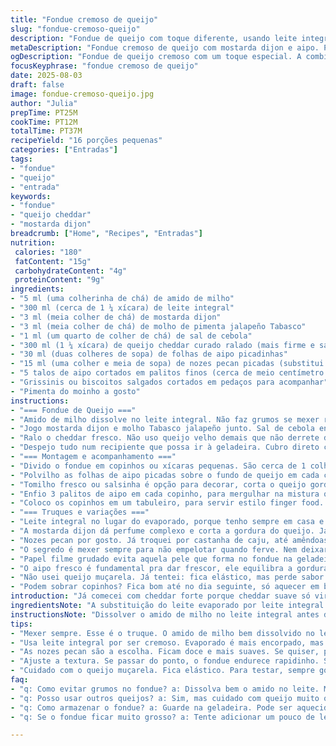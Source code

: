 ```yaml
---
title: "Fondue cremoso de queijo"
slug: "fondue-cremoso-queijo"
description: "Fondue de queijo com toque diferente, usando leite integral ao invés de evaporado e adicionando mostarda dijon para dar um toque extra. Com a textura certa, firme mas cremosa, e um sabor levemente picante do jalapeño que corta a gordura do cheddar. O aipo dá crocância e refrescância. Nozes podem ficar do lado ou mais trituradas para outro contraste. Fácil de servir em copinhos, ideal para entradas que fogem do básico e impressionam com simplicidade."
metaDescription: "Fondue cremoso de queijo com mostarda dijon e aipo. Perfeito para entradas diferenciadas. Sabor intenso e textura magnifica."
ogDescription: "Fondue de queijo cremoso com um toque especial. A combinação de cheddar, aipo e nozes traz harmonia e frescor para as entradas."
focusKeyphrase: "fondue cremoso de queijo"
date: 2025-08-03
draft: false
image: fondue-cremoso-queijo.jpg
author: "Julia"
prepTime: PT25M
cookTime: PT12M
totalTime: PT37M
recipeYield: "16 porções pequenas"
categories: ["Entradas"]
tags:
- "fondue"
- "queijo"
- "entrada"
keywords:
- "fondue"
- "queijo cheddar"
- "mostarda dijon"
breadcrumb: ["Home", "Recipes", "Entradas"]
nutrition: 
 calories: "180"
 fatContent: "15g"
 carbohydrateContent: "4g"
 proteinContent: "9g"
ingredients:
- "5 ml (uma colherinha de chá) de amido de milho"
- "300 ml (cerca de 1 ¼ xícara) de leite integral"
- "3 ml (meia colher de chá) de mostarda dijon"
- "3 ml (meia colher de chá) de molho de pimenta jalapeño Tabasco"
- "1 ml (um quarto de colher de chá) de sal de cebola"
- "300 ml (1 ¼ xícara) de queijo cheddar curado ralado (mais firme e sabor intenso)"
- "30 ml (duas colheres de sopa) de folhas de aipo picadinhas"
- "15 ml (uma colher e meia de sopa) de nozes pecan picadas (substitui nozes de nogueira)"
- "5 talos de aipo cortados em palitos finos (cerca de meio centímetro de espessura)"
- "Grissinis ou biscoitos salgados cortados em pedaços para acompanhar"
- "Pimenta do moinho a gosto"
instructions:
- "=== Fondue de Queijo ==="
- "Amido de milho dissolve no leite integral. Não faz grumos se mexer rápido. Coloco numa panelinha pequena e levo ao fogo médio. Mexo sem parar. Quando começa a engrossar e borbulhar levemente, sinal de fervura baixa, tiro do fogo."
- "Jogo mostarda dijon e molho Tabasco jalapeño junto. Sal de cebola entra aqui também. Misturo vigorosamente."
- "Ralo o cheddar fresco. Não uso queijo velho demais que não derrete direito, nem muito novo que falta sabor. Vou adicionando aos poucos, mexendo sempre até o queijo sumir no creme quente, ficando liso e brilhante. Se passar do ponto, é fácil endurecer rapidinho."
- "Despejo tudo num recipiente que possa ir à geladeira. Cubro direto com papel filme, grudando na superfície do fondue para evitar aquela película estranha. Deixo esfriar à temperatura ambiente uns 15 minutos até perder o calor forte, depois refrigero por umas 2 h, quando já está consistente, frio por inteiro."
- "=== Montagem e acompanhamento ==="
- "Divido o fondue em copinhos ou xícaras pequenas. São cerca de 1 colher de sopa (15 ml) em cada mão, suficiente pro sabor concentrado sem exagero."
- "Polvilho as folhas de aipo picadas sobre o fundo de queijo em cada copo. Dou um toque das nozes pecan picadas – podendo pular se quiser sabor mais clean ou usar amêndoas crocantes para mudar."
- "Tomilho fresco ou salsinha é opção para decorar, corta o queijo gorduroso, mas hoje resolvi deixar só o aipo e as nozes."
- "Enfio 3 palitos de aipo em cada copinho, para mergulhar na mistura quente, crocância natural, uma dica que aprendi depois de umas tentativas sem graça com cenoura."
- "Coloco os copinhos em um tabuleiro, para servir estilo finger food. Deixo mais palitos de aipo num copo separado, junto com os grissinis crocantes para companhia. Uma pimenta moída na hora cai bem por cima do queijo e das nozes para dar frescor e um leve ardor."
- "=== Truques e variações ==="
- "Leite integral no lugar do evaporado, porque tenho sempre em casa e fica mais cremoso, com sabor mais arredondado. Evaporado é mais encorpado, vale se encontrar fácil."
- "A mostarda dijon dá perfume complexo e corta a gordura do queijo. Já testei sem e não fica tão interessante."
- "Nozes pecan por gosto. Já troquei por castanha de caju, até amêndoas, nada impede usar sementes de girassol trituradas pra versão mais acessível."
- "O segredo é mexer sempre para não empelotar quando ferve. Nem deixar ferver forte, só um borbulhar suave para não talhar o queijo. Tirar do fogo assim que o queijo derrete e mistura, antes que endureça muito no fundo."
- "Papel filme grudado evita aquela pele que forma no fondue na geladeira, simples porém faz enorme diferença na textura final."
- "O aipo fresco é fundamental pra dar frescor, ele equilibra a gordura e o sal do cheddar."
- "Não usei queijo muçarela. Já tentei: fica elástico, mas perde sabor."
- "Podem sobrar copinhos? Fica bom até no dia seguinte, só aquecer em banho-maria devagar pra voltar a textura cremosa."
introduction: "Já comecei com cheddar forte porque cheddar suave só vira queijo derretido sem graça. O aipo com nozes sempre me pareceu combinação estranha, mas na textura e temperatura certa funciona. Já tentei em festas, no inverno e deu certo. Dica: pássou o tempo e ficou gelado demais, perde charme, esquenta no banho-maria com cuidado. Leite evaporado sempre achei meio artificial, hoje prefiro leite integral só que com mostarda dijon pra compensar o sabor. O segredo é mexer sem pressa até ter o queijo bem derretido e completamente ligado com leite e amido, com um só corpo meio pegajoso e brilhante. Não é só aquecer queijo, tem ciência nisso."
ingredientsNote: "A substituição do leite evaporado por leite integral torna o preparo mais acessível e o sabor mais arredondado, mas pode exigir atenção extra na textura. O amido de milho ajuda a manter a mistura ligada, evita que se separe com o calor ou frio. A mostarda dijon acrescenta complexidade e corta a gordura do cheddar, diferente do Tabasco que traz picância imediata. No lugar das tradicionais nozes, as pecans ficam mais doces e suaves, mas o importante é manter a crocância para contrastar com o fondue. O aipo fresco, além da textura, é essencial para o toque fresco e aromático da montagem. Vale testar ervas frescas, toque meu pessoal, mas jamais usar queijo muito oleoso porque a combinação perde a proporção."
instructionsNote: "Dissolver o amido de milho no leite integral antes de levar ao fogo é crucial para evitar grumos. Aquecer em fogo médio e mexer forte até começar a engrossar, não deixar ferver violentamente para não cortar o queijo depois. A adição da mostarda dijon e do molho jalapeño logo após o calor evita que as especiarias percam sabor, o sal de cebola ajuda a ressaltar o queijo. Acrescentar o queijo ralado gradualmente e mexer firme até total derretimento é indispensável para textura lisa. Cobrir com plástico grudado para evitar película durante o resfriamento. O tempo de geladeira pode variar — o objetivo é atingir consistência cremosa, firme o suficiente pra copinhos, mas sem endurecer demais. Na hora de montar, polvilhar aipo picado e nozes contrastam com a suavidade do fondue, o poção certa de pimenta do moinho traz o toque final. Servir com mais palitos frescos e grissinis para mergulhar faz todo sentido, mais charme e diversão pro petisco."
tips:
- "Mexer sempre. Esse é o truque. O amido de milho bem dissolvido no leite integral evita grumos. Fogo médio. Não deixar ferver forte."
- "Usa leite integral por ser cremoso. Evaporado é mais encorpado, mas difícil de achar. Inclui mostarda dijon. É o melhor pra cortar a gordura do queijo"
- "As nozes pecan são a escolha. Ficam doce e mais suaves. Se quiser, pode usar amêndoas. Alternativas são bem-vindas. Use o que tem na despensa. "
- "Ajuste a textura. Se passar do ponto, o fondue endurece rapidinho. Sinal que tá na hora de tirar do fogo é quando começa a borbulhar suavemente."
- "Cuidado com o queijo muçarela. Fica elástico. Para testar, sempre gosto de misturar diferentes queijos. Esse combina bem com cheddar e aipo."
faq:
- "q: Como evitar grumos no fondue? a: Dissolva bem o amido no leite. Mexa rápido. O fogo médio é crucial pra não ferver violentamente."
- "q: Posso usar outros queijos? a: Sim, mas cuidado com queijo muito oleoso. Ele pode desandar. Chéddar é o ideal. Prefira sempre um que derreta bem."
- "q: Como armazenar o fondue? a: Guarde na geladeira. Pode ser aquecido no banho-maria. Serve novamente. O sabor não muda muito e textura fica agradável."
- "q: Se o fondue ficar muito grosso? a: Tente adicionar um pouco de leite. Mas mexa bem. Isso ajuda a voltar a consistência cremosa, não desista."

---
```

